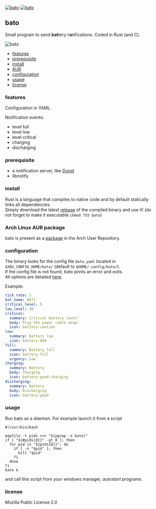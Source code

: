[![bato](https://img.shields.io/github/workflow/status/doums/bato/Rust?color=0D0D0D&logoColor=BFBFBF&labelColor=404040&logo=github&style=for-the-badge)](https://github.com/doums/bato/actions?query=workflow%3ARust)
[![bato](https://img.shields.io/aur/version/bato?color=0D0D0D&logoColor=BFBFBF&labelColor=404040&logo=arch-linux&style=for-the-badge)](https://aur.archlinux.org/packages/bato/)

## bato

Small program to send **bat**tery n**o**tifications. Coded in Rust (and C).

![bato](https://github.com/doums/bato/blob/master/img/bato.png)

- [features](#features)
- [prerequisite](#prerequisite)
- [install](#install)
- [AUR](#arch-linux-aur-package)
- [configuration](#configuration)
- [usage](#usage)
- [license](#license)

### features

Configuration in YAML.

Notification events:
* level full
* level low
* level critical
* charging
* discharging

### prerequisite

- a notification server, like [Dunst](https://dunst-project.org/)
- libnotify

### install

Rust is a language that compiles to native code and by default statically links all dependencies.\
Simply download the latest [release](https://github.com/doums/bato/releases) of the compiled binary and use it! (do not forget to make it executable `chmod 755 bato`)

### Arch Linux AUR package

bato is present as a [package](https://aur.archlinux.org/packages/bato) in the Arch User Repository.

### configuration

The binary looks for the config file `bato.yaml` located in `$XDG_CONFIG_HOME/bato/` (default to `$HOME/.config/bato/`).\
If the config file is not found, bato prints an error and exits.\
All options are detailed [here](https://github.com/doums/bato/blob/master/bato.yaml).

Example:
```yaml
tick_rate: 1
bat_name: BAT1
critical_level: 5
low_level: 30
critical:
  summary: Critical battery level!
  body: Plug the power cable asap!
  icon: battery-caution
low:
  summary: Battery low
  icon: battery-040
full:
  summary: Battery full
  icon: battery-full
  urgency: Low
charging:
  summary: Battery
  body: Charging
  icon: battery-good-charging
discharging:
  summary: Battery
  body: Discharging
  icon: battery-good
```

### usage

Run bato as a _daemon_. For example launch it from a script
```
#!/usr/bin/bash

mapfile -t pids <<< "$(pgrep -x bato)"
if [ "${#pids[@]}" -gt 0 ]; then
  for pid in "${pids[@]}"; do
    if [ -n "$pid" ]; then
      kill "$pid"
    fi
  done
fi
bato &
```
and call this script from your windows manager, _autostart_ programs.

### license
Mozilla Public License 2.0
